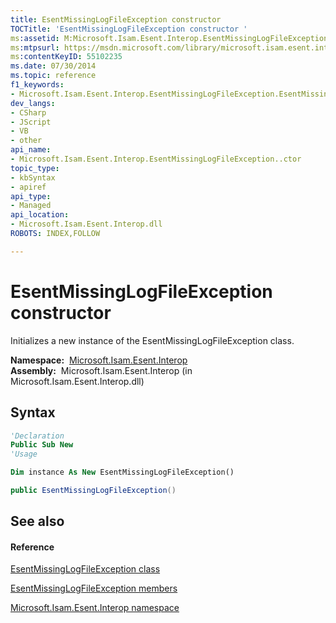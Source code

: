 ```yaml
---
title: EsentMissingLogFileException constructor 
TOCTitle: 'EsentMissingLogFileException constructor '
ms:assetid: M:Microsoft.Isam.Esent.Interop.EsentMissingLogFileException.#ctor
ms:mtpsurl: https://msdn.microsoft.com/library/microsoft.isam.esent.interop.esentmissinglogfileexception.esentmissinglogfileexception(v=EXCHG.10)
ms:contentKeyID: 55102235
ms.date: 07/30/2014
ms.topic: reference
f1_keywords:
- Microsoft.Isam.Esent.Interop.EsentMissingLogFileException.EsentMissingLogFileException
dev_langs:
- CSharp
- JScript
- VB
- other
api_name: 
- Microsoft.Isam.Esent.Interop.EsentMissingLogFileException..ctor
topic_type: 
- kbSyntax
- apiref
api_type: 
- Managed
api_location: 
- Microsoft.Isam.Esent.Interop.dll
ROBOTS: INDEX,FOLLOW

---
```


# EsentMissingLogFileException constructor

Initializes a new instance of the EsentMissingLogFileException class.

**Namespace:**  [Microsoft.Isam.Esent.Interop](./microsoft.isam.esent.interop-namespace.md)  
**Assembly:**  Microsoft.Isam.Esent.Interop (in Microsoft.Isam.Esent.Interop.dll)

## Syntax

``` vb
'Declaration
Public Sub New
'Usage

Dim instance As New EsentMissingLogFileException()
```

``` csharp
public EsentMissingLogFileException()
```

## See also

#### Reference

[EsentMissingLogFileException class](./esentmissinglogfileexception-class.md)

[EsentMissingLogFileException members](./esentmissinglogfileexception-members.md)

[Microsoft.Isam.Esent.Interop namespace](./microsoft.isam.esent.interop-namespace.md)
